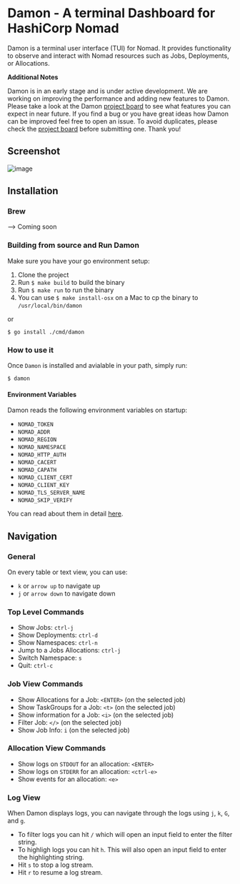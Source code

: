 # Damon - A terminal Dashboard for HashiCorp Nomad

Damon is a terminal user interface (TUI) for Nomad. It provides functionality to observe and interact with Nomad resources such as Jobs, Deployments, or Allocations.

**Additional Notes**

Damon is in an early stage and is under active development. We are working on improving the performance and adding new features to Damon.
Please take a look at the Damon [project board](https://github.com/hashicorp/damon/projects/2) to see what features you can expect in near future.
If you find a bug or you have great ideas how Damon can be improved feel free to open an issue. To avoid duplicates, please check the [project board](https://github.com/hashicorp/damon/projects/2) 
before submitting one. Thank you!

## Screenshot

![image](https://user-images.githubusercontent.com/82210389/126840047-dd96be77-f7fc-4903-972a-c783cc615a33.png)


## Installation

### Brew

--> Coming soon

### Building from source and Run Damon

Make sure you have your go environment setup:

1. Clone the project
1. Run `$ make build` to build the binary
1. Run `$ make run` to run the binary
1. You can use `$ make install-osx` on a Mac to cp the binary to `/usr/local/bin/damon`

or

```
$ go install ./cmd/damon
```

### How to use it

Once `Damon` is installed and avialable in your path, simply run:

```
$ damon
```

#### Environment Variables

Damon reads the following environment variables on startup:

- `NOMAD_TOKEN`
- `NOMAD_ADDR`
- `NOMAD_REGION`
- `NOMAD_NAMESPACE`
- `NOMAD_HTTP_AUTH`
- `NOMAD_CACERT`
- `NOMAD_CAPATH`
- `NOMAD_CLIENT_CERT`
- `NOMAD_CLIENT_KEY`
- `NOMAD_TLS_SERVER_NAME`
- `NOMAD_SKIP_VERIFY`

You can read about them in detail [here](https://www.nomadproject.io/docs/runtime/environment).

## Navigation

### General

On every table or text view, you can use:

- `k` or `arrow up` to navigate up
- `j` or `arrow down` to navigate down

### Top Level Commands

- Show Jobs: `ctrl-j`
- Show Deployments: `ctrl-d`
- Show Namespaces: `ctrl-n`
- Jump to a Jobs Allocations: `ctrl-j`
- Switch Namespace: `s`
- Quit: `ctrl-c`

### Job View Commands

- Show Allocations for a Job: `<ENTER>` (on the selected job)
- Show TaskGroups for a Job: `<t>` (on the selected job)
- Show information for a Job: `<i>` (on the selected job)
- Filter Job: `</>` (on the selected job)
- Show Job Info: `i` (on the selected job)

### Allocation View Commands

- Show logs on `STDOUT` for an allocation: `<ENTER>`
- Show logs on `STDERR` for an allocation: `<ctrl-e>`
- Show events for an allocation: `<e>`

### Log View

When Damon displays logs, you can navigate through the logs using `j`, `k`, `G`, and `g`.

- To filter logs you can hit `/` which will open an input field to enter the filter string.
- To highligh logs you can hit `h`. This will also open an input field to enter the highlighting string.
- Hit `s` to stop a log stream.
- Hit `r` to resume a log stream.
